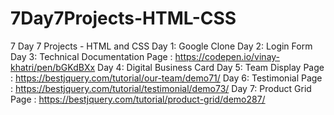 # 7Day7Projects-HTML-CSS
7 Day 7 Projects - HTML and CSS
Day 1: Google Clone
Day 2: Login Form
Day 3: Technical Documentation Page : https://codepen.io/vinay-khatri/pen/bGKdBXx
Day 4: Digital Business Card
Day 5: Team Display Page : https://bestjquery.com/tutorial/our-team/demo71/
Day 6: Testimonial Page : https://bestjquery.com/tutorial/testimonial/demo73/
Day 7: Product Grid Page : https://bestjquery.com/tutorial/product-grid/demo287/